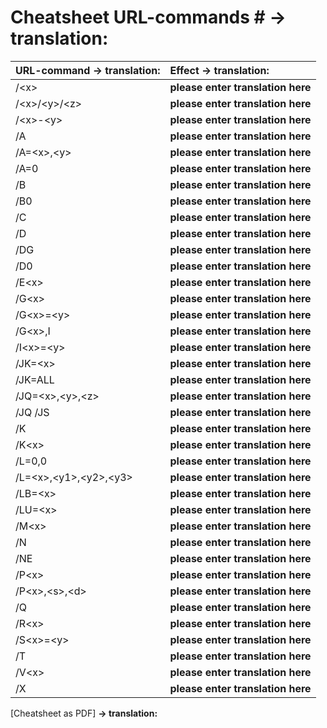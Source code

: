 # Cheatsheet URL-commands # **-> translation:**

| URL-command **-> translation:**          | Effect **-> translation:**
|:----------------------|:-----------------------------------------------------------------------------------------------
|  /\<x\>               | **please enter translation here**
|  /\<x\>/\<y\>/\<z\>   | **please enter translation here**
|  /\<x\>-\<y\>         | **please enter translation here**
|  /A                   | **please enter translation here**
|  /A=\<x\>,\<y\>       | **please enter translation here**
|  /A=0			| **please enter translation here**  
|  /B                   | **please enter translation here**
|  /B0                  | **please enter translation here**
|  /C                   | **please enter translation here**
|  /D                   | **please enter translation here**
|  /DG                  | **please enter translation here**
|  /D0                  | **please enter translation here**
|  /E\<x\>              | **please enter translation here**
|  /G\<x\>              | **please enter translation here**
|  /G\<x\>=\<y\>        | **please enter translation here**
|  /G\<x\>,I            | **please enter translation here**
|  /I\<x\>=\<y\>        | **please enter translation here**
|  /JK=\<x\>        	| **please enter translation here**
|  /JK=ALL        	| **please enter translation here**
|  /JQ=\<x\>,\<y\>,\<z\>| **please enter translation here**
|  /JQ  /JS  		| **please enter translation here**
|  /K                   | **please enter translation here**
|  /K\<x\>              | **please enter translation here**
|  /L=0,0               | **please enter translation here**
|  /L=\<x\>,\<y1\>,\<y2\>,\<y3\>       | **please enter translation here**
|  /LB=\<x\>            | **please enter translation here**
|  /LU=\<x\>            | **please enter translation here**
|  /M\<x\>              | **please enter translation here**
|  /N                   | **please enter translation here**
|  /NE                  | **please enter translation here**
|  /P\<x\>              | **please enter translation here**
|  /P\<x\>,\<s\>,\<d\>  | **please enter translation here**
|  /Q                   | **please enter translation here**
|  /R\<x\>              | **please enter translation here**
|  /S\<x\>=\<y\>        | **please enter translation here**
|  /T                   | **please enter translation here**
|  /V\<x\>              | **please enter translation here**
|  /X                   | **please enter translation here**

       
[Cheatsheet as PDF]	**-> translation:**
    
